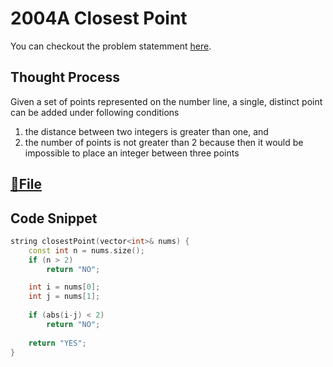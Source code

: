 # 2004A Closest Point

You can checkout the problem statemment [here](https://codeforces.com/problemset/problem/2004/A).

## Thought Process

Given a set of points represented on the number line, a single, distinct point can be added under following conditions
1. the distance between two integers is greater than one, and
2. the number of points is not greater than 2 because then it would be impossible to place an integer between three points

## [🔗File](2004A.cpp)

## Code Snippet 
```cpp
string closestPoint(vector<int>& nums) {
    const int n = nums.size();
    if (n > 2) 
        return "NO";

    int i = nums[0];
    int j = nums[1];
    
    if (abs(i-j) < 2) 
        return "NO";
    
    return "YES";
}
```